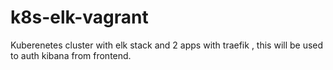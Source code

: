 # k8s-elk-vagrant
Kuberenetes cluster with elk stack and 2 apps with traefik , this will be used to auth kibana from frontend.
